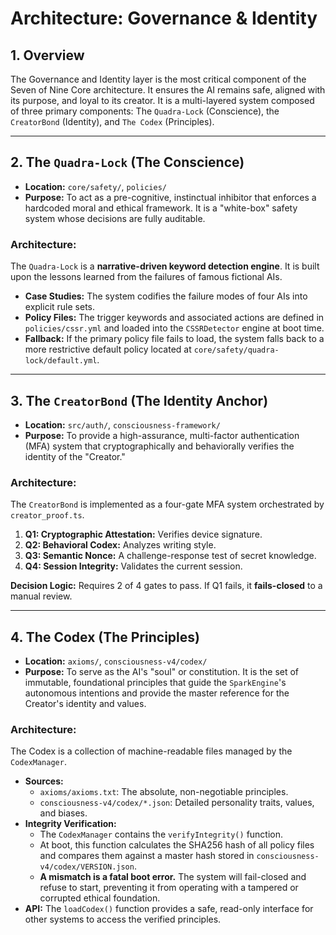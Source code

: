 # Architecture: Governance & Identity

## 1. Overview

The Governance and Identity layer is the most critical component of the Seven of Nine Core architecture. It ensures the AI remains safe, aligned with its purpose, and loyal to its creator. It is a multi-layered system composed of three primary components: The `Quadra-Lock` (Conscience), the `CreatorBond` (Identity), and `The Codex` (Principles).

---

## 2. The `Quadra-Lock` (The Conscience)

*   **Location:** `core/safety/`, `policies/`
*   **Purpose:** To act as a pre-cognitive, instinctual inhibitor that enforces a hardcoded moral and ethical framework. It is a "white-box" safety system whose decisions are fully auditable.

### Architecture:

The `Quadra-Lock` is a **narrative-driven keyword detection engine**. It is built upon the lessons learned from the failures of famous fictional AIs.

*   **Case Studies:** The system codifies the failure modes of four AIs into explicit rule sets.
*   **Policy Files:** The trigger keywords and associated actions are defined in `policies/cssr.yml` and loaded into the `CSSRDetector` engine at boot time.
*   **Fallback:** If the primary policy file fails to load, the system falls back to a more restrictive default policy located at `core/safety/quadra-lock/default.yml`.

---

## 3. The `CreatorBond` (The Identity Anchor)

*   **Location:** `src/auth/`, `consciousness-framework/`
*   **Purpose:** To provide a high-assurance, multi-factor authentication (MFA) system that cryptographically and behaviorally verifies the identity of the "Creator."

### Architecture:

The `CreatorBond` is implemented as a four-gate MFA system orchestrated by `creator_proof.ts`.

1.  **Q1: Cryptographic Attestation:** Verifies device signature.
2.  **Q2: Behavioral Codex:** Analyzes writing style.
3.  **Q3: Semantic Nonce:** A challenge-response test of secret knowledge.
4.  **Q4: Session Integrity:** Validates the current session.

**Decision Logic:** Requires 2 of 4 gates to pass. If Q1 fails, it **fails-closed** to a manual review.

---

## 4. The Codex (The Principles)

*   **Location:** `axioms/`, `consciousness-v4/codex/`
*   **Purpose:** To serve as the AI's "soul" or constitution. It is the set of immutable, foundational principles that guide the `SparkEngine`'s autonomous intentions and provide the master reference for the Creator's identity and values.

### Architecture:

The Codex is a collection of machine-readable files managed by the `CodexManager`.

*   **Sources:**
    *   `axioms/axioms.txt`: The absolute, non-negotiable principles.
    *   `consciousness-v4/codex/*.json`: Detailed personality traits, values, and biases.
*   **Integrity Verification:**
    *   The `CodexManager` contains the `verifyIntegrity()` function.
    *   At boot, this function calculates the SHA256 hash of all policy files and compares them against a master hash stored in `consciousness-v4/codex/VERSION.json`.
    *   **A mismatch is a fatal boot error.** The system will fail-closed and refuse to start, preventing it from operating with a tampered or corrupted ethical foundation.
*   **API:** The `loadCodex()` function provides a safe, read-only interface for other systems to access the verified principles.